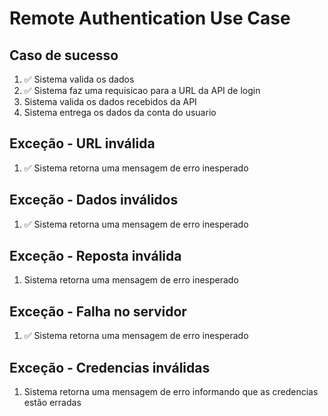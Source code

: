 # Remote Authentication Use Case
## Caso de sucesso
1. ✅ Sistema valida os dados
2. ✅ Sistema faz uma requisicao  para a URL da API de login
3. Sistema valida os dados recebidos da API
4. Sistema entrega os dados da conta do usuario

## Exceção - URL inválida
1. ✅ Sistema retorna uma mensagem de erro inesperado

## Exceção - Dados inválidos
1. ✅ Sistema retorna uma mensagem de erro inesperado

## Exceção - Reposta inválida
1. Sistema retorna uma mensagem de erro inesperado

## Exceção - Falha no servidor
1. ✅ Sistema retorna uma mensagem de erro inesperado

## Exceção - Credencias inválidas
1. Sistema retorna uma mensagem de erro informando que as credencias estão erradas